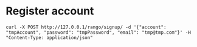 
# Register account

```
curl -X POST http://127.0.0.1/rango/signup/ -d '{"account": "tmpAccount", "password": "tmpPassword", "email": "tmp@tmp.com"}' -H "Content-Type: application/json"
```
